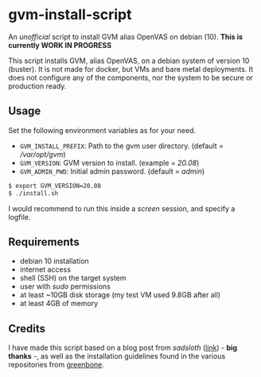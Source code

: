 # gvm-install-script

An *unofficial* script to install GVM alias OpenVAS on debian (10).
**This is currently WORK IN PROGRESS**

This script installs GVM, alias OpenVAS, on a debian system of version 10 (buster). It is not made for docker, but VMs and bare metal deployments. It does not configure any of the components, nor the system to be secure or production ready.

## Usage

Set the following environment variables as for your need.

- `GVM_INSTALL_PREFIX`: Path to the gvm user directory. (default = */var/opt/gvm*)
- `GVM_VERSION`: GVM version to install. (example = *20.08*)
- `GVM_ADMIN_PWD`: Initial admin password. (default = *admin*)

```bash
$ export GVM_VERSION=20.08
$ ./install.sh
```

I would recommend to run this inside a *screen* session, and specify a logfile.

## Requirements

- debian 10 installation
- internet access
- shell (SSH) on the target system
- user with *sudo* permissions
- at least ~10GB disk storage (my test VM used 9.8GB after all)
- at least 4GB of memory

## Credits

I have made this script based on a blog post from *sadsloth* ([link](https://sadsloth.net/post/install-gvm11-src-on-debian/)) - **big thanks**  -, as well as the installation guidelines found in the various repositories from [greenbone](https://github.com/greenbone).
